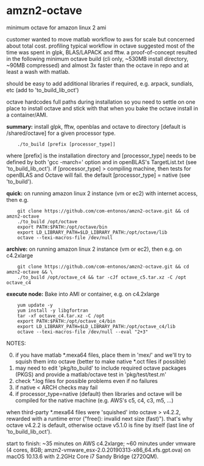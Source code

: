 # amzn2-octave
minimum octave for amazon linux 2 ami

customer wanted to move matlab workflow to aws for scale but concerned about total cost. profiling typical workflow in octave suggested most of the time was spent in glpk, BLAS/LAPACK and fftw. a proof-of-concept resulted in the following minimum octave build (cli only, ~530MB install directory, ~90MB compressed) and almost 3x faster than the octave in repo and at least a wash with matlab.

should be easy to add additional libraries if required, e.g. arpack, sundials, etc (add to 'to_build_lib_oct')

octave hardcodes full paths during installation so you need to settle on one place to install octave and stick with that when you bake the octave install in a container/AMI.

<b>summary:</b> install glpk, fftw, openblas and octave to directory [default is /shared/octave] for a given processor type. 

		./to_build [prefix [processor_type]]

where \[prefix] is the installation directory and \[processor_type] needs to be defined by both 'gcc -march=' option and in openBLAS's TargetList.txt (see 'to_build_lib_oct').
if \[processor_type] > compiling machine, then tests for openBLAS and Octave will fail. the default \[processor_type] = native (see 'to_build').


<b>quick:</b> on running amazon linux 2 instance (vm or ec2) with internet access, then e.g.
	
		git clone https://github.com/com-entonos/amzn2-octave.git && cd amzn2-octave
		./to_build /opt/octave
		export PATH:$PATH:/opt/octave/bin
		export LD_LIBRARY_PATH=$LD_LIBRARY_PATH:/opt/octave/lib
		octave --texi-macros-file /dev/null
		
		
<b>archive:</b> on running amazon linux 2 instance (vm or ec2), then e.g. on c4.2xlarge
	
		git clone https://github.com/com-entonos/amzn2-octave.git && cd amzn2-octave && \
		./to_build /opt/octave_c4 && tar -cJf octave_c5.tar.xz -C /opt octave_c4

	
<b>execute node:</b> Bake into AMI or container, e.g. on c4.2xlarge
	
		yum update -y
		yum install -y libgfortran
		tar -xf octave_c4.tar.xz -C /opt
		export PATH:$PATH:/opt/octave_c4/bin
		export LD_LIBRARY_PATH=$LD_LIBRARY_PATH:/opt/octave_c4/lib
		octave --texi-macros-file /dev/null --eval "2+3"


NOTES:

0) if you have matlab \*.mexa64 files, place them in 'mex/' and we'll try to squish them into octave (better to make native \*.oct files if possible)
1) may need to edit 'pkg/to_build' to include required octave packages (PKGS) and provide a matlab/octave test in 'pkg/test/test.m'
2) check \*.log files for possible problems even if no failures
3) if native < ARCH checks may fail 
4) if processor_type=native (default) then libraries and octave will be compiled for the native machine (e.g. AWS's c5, c4, c3, m5, ...)

when third-party \*.mexa64 files were 'squished' into octave > v4.2.2, rewarded with a runtime error ("free(): invalid next size (fast)"). that's why octave v4.2.2 is default, otherwise octave v5.1.0 is fine by itself (last line of 'to_build_lib_oct').

start to finish: ~35 minutes on AWS c4.2xlarge; ~60 minutes under vmware (4 cores, 8GB; amzn2-vmware_esx-2.0.20190313-x86_64.xfs.gpt.ova) on macOS 10.13.6 with 2.2GHz Core i7 Sandy Bridge (2720QM).
